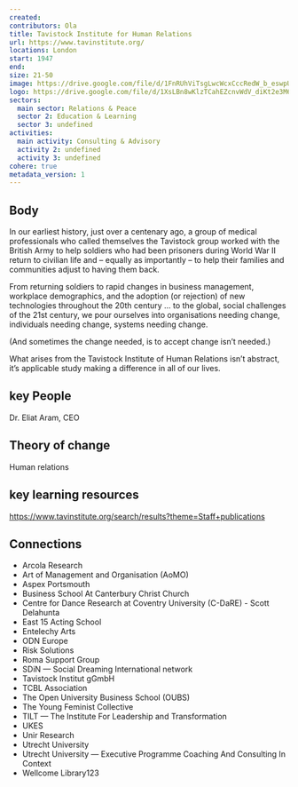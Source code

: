 ```yaml
---
created:
contributors: Ola
title: Tavistock Institute for Human Relations
url: https://www.tavinstitute.org/
locations: London
start: 1947
end: 
size: 21-50
image: https://drive.google.com/file/d/1FnRUhViTsgLwcWcxCccRedW_b_eswpUU/view?usp=drive_link
logo: https://drive.google.com/file/d/1XsLBn8wKlzTCahEZcnvWdV_diKt2e3M6/view?usp=drive_link
sectors:
  main sector: Relations & Peace
  sector 2: Education & Learning
  sector 3: undefined
activities: 
  main activity: Consulting & Advisory
  activity 2: undefined
  activity 3: undefined
cohere: true
metadata_version: 1
---
```



## Body

In our earliest history, just over a centenary ago, a group of medical professionals who called themselves the Tavistock group worked with the British Army to help soldiers who had been prisoners during World War II return to civilian life and – equally as importantly – to help their families and communities adjust to having them back.

From returning soldiers to rapid changes in business management, workplace demographics, and the adoption (or rejection) of new technologies throughout the 20th century … to the global, social challenges of the 21st century, we pour ourselves into organisations needing change, individuals needing change, systems needing change.

(And sometimes the change needed, is to accept change isn’t needed.)

What arises from the Tavistock Institute of Human Relations isn’t abstract, it’s applicable study making a difference in all of our lives.

## key People

Dr. Eliat Aram, CEO

## Theory of change

Human relations

## key learning resources

https://www.tavinstitute.org/search/results?theme=Staff+publications

## Connections

- Arcola Research
- Art of Management and Organisation (AoMO)
- Aspex Portsmouth
- Business School At Canterbury Christ Church
- Centre for Dance Research at Coventry University (C-DaRE) - Scott Delahunta
- East 15 Acting School
- Entelechy Arts
- ODN Europe
- Risk Solutions
- Roma Support Group
- SDiN — Social Dreaming International network
- Tavistock Institut gGmbH
- TCBL Association
- The Open University Business School (OUBS)
- The Young Feminist Collective
- TILT — The Institute For Leadership and Transformation
- UKES
- Unir Research
- Utrecht University
- Utrecht University — Executive Programme Coaching And Consulting In Context
- Wellcome Library123

